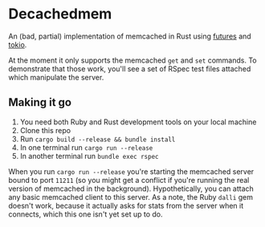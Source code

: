 # Decachedmem

An (bad, partial) implementation of memcached in Rust using
[futures](https://github.com/alexcrichton/futures-rs) and
[tokio](https://github.com/tokio-rs/tokio-core).

At the moment it only supports the memcached `get` and `set` commands. To
demonstrate that those work, you'll see a set of RSpec test files attached which
manipulate the server.

## Making it go

1. You need both Ruby and Rust development tools on your local machine
2. Clone this repo
3. Run `cargo build --release && bundle install`
4. In one terminal run `cargo run --release`
5. In another terminal run `bundle exec rspec`

When you run `cargo run --release` you're starting the memcached server bound to port
`11211` (so you might get a conflict if you're running the real version of
memcached in the background). Hypothetically, you can attach any basic memcached
client to this server. As a note, the Ruby `dalli` gem doesn't work, because it
actually asks for stats from the server when it connects, which this one isn't
yet set up to do.
